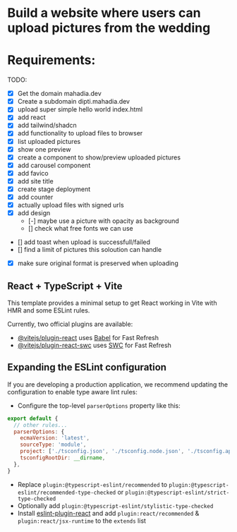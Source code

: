 # Build a website where users can upload pictures from the wedding

# Requirements:

TODO:
- [x] Get the domain mahadia.dev
- [x] Create a subdomain dipti.mahadia.dev
- [x] upload super simple hello world index.html
- [x] add react
- [x] add tailwind/shadcn
- [x] add functionality to upload files to browser
- [x] list uploaded pictures
- [x] show one preview
- [x] create a component to show/preview uploaded pictures
- [x] add carousel component
- [x] add favico
- [x] add site title
- [x] create stage deployment
- [x] add counter
- [x] actually upload files with signed urls
- [x] add design
  - [-] maybe use a picture with opacity as background
  - [] check what free fonts we can use
- [] add toast when upload is successfull/failed
- [] find a limit of pictures this soloution can handle
- [x] make sure original format is preserved when uploading


## React + TypeScript + Vite

This template provides a minimal setup to get React working in Vite with HMR and some ESLint rules.

Currently, two official plugins are available:

- [@vitejs/plugin-react](https://github.com/vitejs/vite-plugin-react/blob/main/packages/plugin-react/README.md) uses [Babel](https://babeljs.io/) for Fast Refresh
- [@vitejs/plugin-react-swc](https://github.com/vitejs/vite-plugin-react-swc) uses [SWC](https://swc.rs/) for Fast Refresh

## Expanding the ESLint configuration

If you are developing a production application, we recommend updating the configuration to enable type aware lint rules:

- Configure the top-level `parserOptions` property like this:

```js
export default {
  // other rules...
  parserOptions: {
    ecmaVersion: 'latest',
    sourceType: 'module',
    project: ['./tsconfig.json', './tsconfig.node.json', './tsconfig.app.json'],
    tsconfigRootDir: __dirname,
  },
}
```

- Replace `plugin:@typescript-eslint/recommended` to `plugin:@typescript-eslint/recommended-type-checked` or `plugin:@typescript-eslint/strict-type-checked`
- Optionally add `plugin:@typescript-eslint/stylistic-type-checked`
- Install [eslint-plugin-react](https://github.com/jsx-eslint/eslint-plugin-react) and add `plugin:react/recommended` & `plugin:react/jsx-runtime` to the `extends` list
